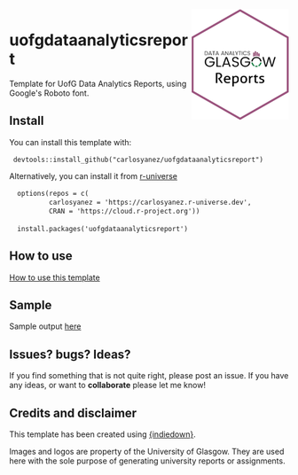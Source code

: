 <img src="https://github.com/carlosyanez/uofgdataanalyticsreport/raw/main/img/hexSticker.png" width = "175" height = "200" align="right" border=0 style="border:0; text-decoration:none; outline:none"/>

# uofgdataanalyticsreport
Template for UofG Data Analytics Reports, using Google's Roboto font.

## Install
You can install this template with:

```
 devtools::install_github("carlosyanez/uofgdataanalyticsreport")
 ```
 
Alternatively, you can install it from [r-universe](https://r-universe.dev/) 

```
  options(repos = c(
          carlosyanez = 'https://carlosyanez.r-universe.dev',
          CRAN = 'https://cloud.r-project.org'))

  install.packages('uofgdataanalyticsreport')
```
## How to use 

[How to use this template](https://carlosyanez.github.io/uofgdataanalyticsreport/articles/howto.html)
 
## Sample
Sample output [here](https://github.com/carlosyanez/uofgdataanalyticsreport/blob/main/example/Example.pdf)

## Issues? bugs? Ideas?

If you find something that is not quite right, please post an issue.
If you have any ideas, or want to **collaborate** please let me know!


## Credits and disclaimer

This template has been created using [{indiedown}](https://cynkra.github.io/indiedown/index.html).

Images and logos are property of the University of Glasgow. They are used  here with the sole purpose of generating university reports or assignments.
